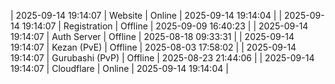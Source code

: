 | 2025-09-14 19:14:07 | Website | Online | 2025-09-14 19:14:04 |
| 2025-09-14 19:14:07 | Registration | Offline | 2025-09-09 16:40:23 |
| 2025-09-14 19:14:07 | Auth Server | Offline | 2025-08-18 09:33:31 |
| 2025-09-14 19:14:07 | Kezan (PvE) | Offline | 2025-08-03 17:58:02 |
| 2025-09-14 19:14:07 | Gurubashi (PvP) | Offline | 2025-08-23 21:44:06 |
| 2025-09-14 19:14:07 | Cloudflare | Online | 2025-09-14 19:14:04 |
